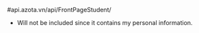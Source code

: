#api.azota.vn/api/FrontPageStudent/
- Will not be included since it contains my personal information.